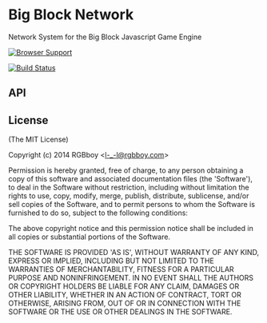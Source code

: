 # Big Block Network

Network System for the Big Block Javascript Game Engine

[![Browser Support](https://ci.testling.com/rgbboy/big-block-network.png)
](https://ci.testling.com/RGBboy/big-block-network)

[![Build Status](https://secure.travis-ci.org/RGBboy/big-block-network.png)](http://travis-ci.org/RGBboy/big-block-network)

## API



## License 

(The MIT License)

Copyright (c) 2014 RGBboy &lt;l-_-l@rgbboy.com&gt;

Permission is hereby granted, free of charge, to any person obtaining
a copy of this software and associated documentation files (the
'Software'), to deal in the Software without restriction, including
without limitation the rights to use, copy, modify, merge, publish,
distribute, sublicense, and/or sell copies of the Software, and to
permit persons to whom the Software is furnished to do so, subject to
the following conditions:

The above copyright notice and this permission notice shall be
included in all copies or substantial portions of the Software.

THE SOFTWARE IS PROVIDED 'AS IS', WITHOUT WARRANTY OF ANY KIND,
EXPRESS OR IMPLIED, INCLUDING BUT NOT LIMITED TO THE WARRANTIES OF
MERCHANTABILITY, FITNESS FOR A PARTICULAR PURPOSE AND NONINFRINGEMENT.
IN NO EVENT SHALL THE AUTHORS OR COPYRIGHT HOLDERS BE LIABLE FOR ANY
CLAIM, DAMAGES OR OTHER LIABILITY, WHETHER IN AN ACTION OF CONTRACT,
TORT OR OTHERWISE, ARISING FROM, OUT OF OR IN CONNECTION WITH THE
SOFTWARE OR THE USE OR OTHER DEALINGS IN THE SOFTWARE.
